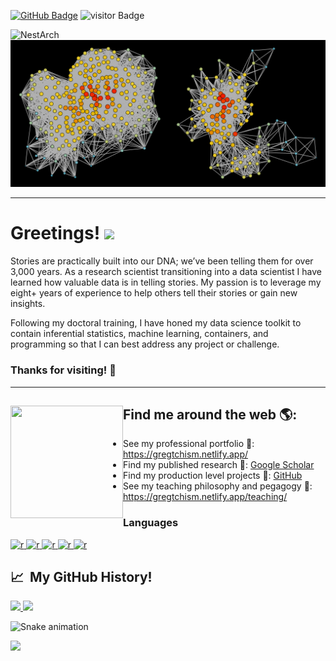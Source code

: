 [![GitHub Badge](https://img.shields.io/github/followers/Gchism94?style=social)](https://github.com/Gchism94?tab=followers)
![visitor Badge](https://visitor-badge.glitch.me/badge?page_id=Gchism94.Gchism94&left_text=Visitors)

![NestArch](https://github.com/Gchism94/Nest_Arch_ColonyOrganization/blob/main/Figures/NestArchFig.png)
![Network](https://github.com/Gchism94/Nest_Arch_ColonyOrganization/blob/7814921f7ffe20ef07ec0a5557c57bed1e905fd0/Figures/Network.jpg)

***

<h1 align="left">Greetings! <img src="https://media.giphy.com/media/hvRJCLFzcasrR4ia7z/giphy.gif" width="40"></h1>

Stories are practically built into our DNA; we’ve been telling them for over 3,000 years. As a research scientist transitioning into a data scientist I have learned how valuable data is in telling stories. My passion is to leverage my eight+ years of experience to help others tell their stories or gain new insights.

Following my doctoral training, I have honed my data science toolkit to contain inferential statistics, machine learning, containers, and programming so that I can best address any project or challenge.

### Thanks for visiting! 🤘

***

## Find me around the web 🌎: <a href="https://github.com/Gchism94"><img align="left" width="180" height="180" src="https://user-images.githubusercontent.com/6677629/89195331-a045af00-d576-11ea-96a1-f185f2821df6.png"></a>
- See my professional portfolio 💼: https://gregtchism.netlify.app/  
- Find my published research 📄: [Google Scholar](https://scholar.google.com/citations?user=ZVyMRmUAAAAJ&hl=en&oi=ao)
- Find my production level projects 📜: [GitHub](https://github.com/Gchism94/Research-compendiums-list/blob/main/README.md)
- See my teaching philosophy and pegagogy 📝: https://gregtchism.netlify.app/teaching/


<h3 align="left">Languages</h3>
<p align="left"> <a href="https://www.rstudio.com" target="_blank"> <img src="https://cdn.jsdelivr.net/gh/devicons/devicon/icons/r/r-original.svg" alt="r" width="40" height="40"/> </a>
<a href="https://www.python.org/" target="_blank"> <img src="https://cdn.jsdelivr.net/gh/devicons/devicon/icons/python/python-original.svg" alt="r" width="40" height="40"/> </a>
<a href="https://developer.mozilla.org/en-US/docs/Glossary/HTML5" target="_blank"> <img src="https://cdn.jsdelivr.net/gh/devicons/devicon/icons/html5/html5-original.svg" alt="r" width="40" height="40"/> </a> 
<a href="https://developer.mozilla.org/en-US/docs/Web/CSS" target="_blank"> <img src="https://cdn.jsdelivr.net/gh/devicons/devicon/icons/css3/css3-plain-wordmark.svg" alt="r" width="40" height="40"/> </a>
<a href="https://www.docker.com" target="_blank"> <img src="https://cdn.jsdelivr.net/gh/devicons/devicon/icons/docker/docker-plain-wordmark.svg" alt="r" width="40" height="40"/> </a>

<h2> 📈 &nbsp;My GitHub History!</h2>
<a href="https://github.com/Gchism94">
  <img height="180em" src="https://github-readme-stats-git-masterrstaa-rickstaa.vercel.app/api?username=Gchism94&theme=noctis_minimus&show_icons=true" />
  <img height="180em" src="https://github-readme-stats-git-masterrstaa-rickstaa.vercel.app/api/top-langs/?username=Gchism94&theme=noctis_minimus&layout=compact" />
</a>

![Snake animation](https://github.com/Gchism94/Gchism94/raw/output/github-contribution-grid-snake.svg)
  
<p align="left">
  <img src="https://capsule-render.vercel.app/api?type=waving&color=gradient&height=100&section=footer"/>
</p>
